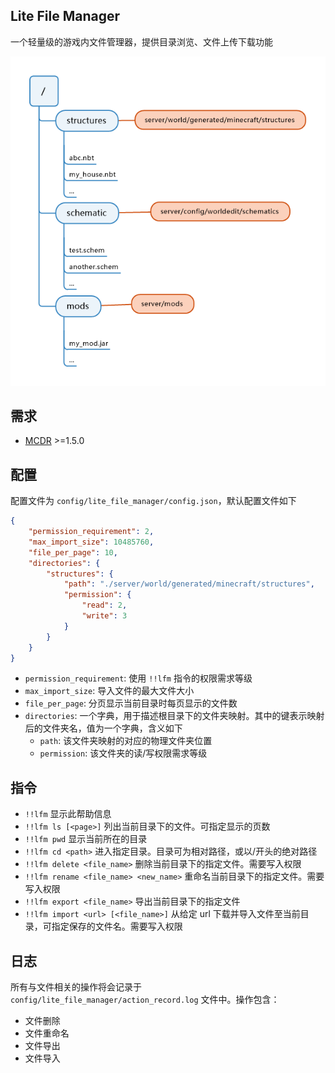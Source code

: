 Lite File Manager
-----------

一个轻量级的游戏内文件管理器，提供目录浏览、文件上传下载功能

![tree](assets/tree.png)

## 需求

- [MCDR](https://github.com/Fallen-Breath/MCDReforged) >=1.5.0

## 配置

配置文件为 `config/lite_file_manager/config.json`，默认配置文件如下

```json
{
    "permission_requirement": 2,
    "max_import_size": 10485760,
    "file_per_page": 10,
    "directories": {
        "structures": {
            "path": "./server/world/generated/minecraft/structures",
            "permission": {
                "read": 2,
                "write": 3
            }
        }
    }
}
```

- `permission_requirement`: 使用 `!!lfm` 指令的权限需求等级
- `max_import_size`: 导入文件的最大文件大小
- `file_per_page`: 分页显示当前目录时每页显示的文件数
- `directories`: 一个字典，用于描述根目录下的文件夹映射。其中的键表示映射后的文件夹名，值为一个字典，含义如下
  - `path`: 该文件夹映射的对应的物理文件夹位置
  - `permission`: 该文件夹的读/写权限需求等级

## 指令

- `!!lfm` 显示此帮助信息
- `!!lfm ls [<page>]` 列出当前目录下的文件。可指定显示的页数
- `!!lfm pwd` 显示当前所在的目录
- `!!lfm cd <path>` 进入指定目录。目录可为相对路径，或以/开头的绝对路径
- `!!lfm delete <file_name>` 删除当前目录下的指定文件。需要写入权限
- `!!lfm rename <file_name> <new_name>` 重命名当前目录下的指定文件。需要写入权限
- `!!lfm export <file_name>` 导出当前目录下的指定文件
- `!!lfm import <url> [<file_name>]` 从给定 url 下载并导入文件至当前目录，可指定保存的文件名。需要写入权限

## 日志

所有与文件相关的操作将会记录于 `config/lite_file_manager/action_record.log` 文件中。操作包含：

- 文件删除
- 文件重命名
- 文件导出
- 文件导入
